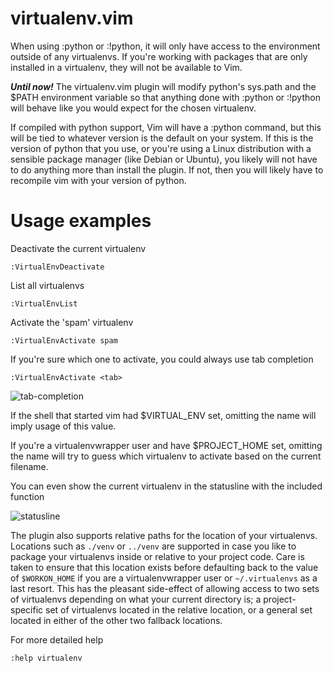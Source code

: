 virtualenv.vim
==============

When using :python or :!python, it will only have access to the environment outside of any virtualenvs. If you're working with packages that are only installed in a virtualenv, they will not be available to Vim.

*__Until now!__* The virtualenv.vim plugin will modify python's sys.path and the $PATH environment variable so that anything done with :python or :!python will behave like you would expect for the chosen virtualenv.

If compiled with python support, Vim will have a :python command, but this will be tied to whatever version is the default on your system. If this is the version of python that you use, or you're using a Linux distribution with a sensible package manager (like Debian or Ubuntu), you likely will not have to do anything more than install the plugin. If not, then you will likely have to recompile vim with your version of python.

Usage examples
==============

Deactivate the current virtualenv

    :VirtualEnvDeactivate

List all virtualenvs

    :VirtualEnvList

Activate the 'spam' virtualenv

    :VirtualEnvActivate spam

If you're sure which one to activate, you could always use tab completion

    :VirtualEnvActivate <tab>

![tab-completion](http://i.imgur.com/1ZGrM.png "Tab Completion")

If the shell that started vim had $VIRTUAL\_ENV set, omitting the name will
imply usage of this value.

If you're a virtualenvwrapper user and have $PROJECT\_HOME set, omitting the
name will try to guess which virtualenv to activate based on the current
filename.

You can even show the current virtualenv in the statusline with the included function

![statusline](http://i.imgur.com/oxE70.png "Statusline")

The plugin also supports relative paths for the location of your virtualenvs.
Locations such as `./venv` or `../venv` are supported in case you like to
package your virtualenvs inside or relative to your project code. Care is taken
to ensure that this location exists before defaulting back to the value of
`$WORKON_HOME` if you are a virtualenvwrapper user or `~/.virtualenvs` as a
last resort. This has the pleasant side-effect of allowing access to two sets
of virtualenvs depending on what your current directory is; a project-specific
set of virtualenvs located in the relative location, or a general set located
in either of the other two fallback locations.

For more detailed help

    :help virtualenv

